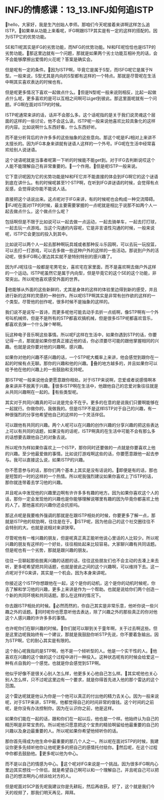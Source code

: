 # INFJ的情感课：13_13.INFJ如何追ISTP

🎼hello，大家好，我是生汽创始人李师。那咱们今天呢接着来讲啊这样怎么追ISTP。🎼如果单从功能上来看呢，IFG啊跟ISTP其实是有一定的这样的搭配的。因为ISTP它的优势功能。

SE和TI呢其实是IFG的劣势功能，而NFG的优势功能。NI和FE呢恰恰也是ISTP的劣势功能。🎼那这里边就有一个问题，那就是如果两个劣士功能互相补充的话，会不会能够摩擦出爱情的火花呢？答案是确实会。

但是呢有一定的条件。🎼因为ISTP啊，毕竟它是属于S型，而ISFG呢它是属于N型。一般来说，S型尤其是内向的S型都有这样的一个特点。那就是尽管呢在生活中啊其实喜欢表达的时候也有。

但是呢更多情况下喜欢一起做点什么。🎼但是N型呢一般来说则相反，比起一起做点什么呢，更多喜欢的是可以互相之间啊可以get到彼此。那这里面呢就有一个问题。IFG啊在面对ISTP的时候。

ISTP呢通常来讲的话，话并不会那么多。这个话呢指的是关于我们说灵魂这个层面的这样的一些讨论，他不会这么读。ISTP呢一般来说他喜欢比较具象化的这样的内容。比如说啊什么东西好看，什么东西好听。

而不是分析背后的许许多多的这些抽象的这些意向。那这个呢是IFJ相对上来讲不太擅长的。因为IFG本身来讲就有谜语人这样的一个外号。IFG呢在生活中经常喜欢给别人说谜语。

这个谜语呢就是当事者呢第一下听的时候能不能get到。对于IFG去判断说哎这个人能不能理解自己有非常重要的。🎼一个作用。🎼但是呢ISTP一般来说。

它下意识呢因为它的劣势功能是NI和FE它并不能直接的体会到IFG啊它的这个谜语到底在讲什么。有的时候呢甚至1个STP啊，在听到IFG讲谜语的时候，会觉得有点反感，会觉得说你能不能说人话。

直接把这个话说出来。这点呢对于IFG来讲，有的时候呢也会构成一种交流障碍。🎼IFJ呢在面对ITP的时候，最主要需要掌握的一点呢就是相比于说那不如两个人一起去做点什么，这个做点什么呢？

包括啊但是不限于比如说可以一起去做一点运动，一起去骑单车，一起去打打球，一起去玩一点游戏。当这个沟通的内容呢，它是非言语性沟通的时候，一般来说呢，ISTP它会更加的投入到其中。

比如说可以两个人一起去那种啊玩具城或者那种反斗乐园啊，可以去玩一玩投篮，可以去打一打游戏，可以去多做一些这种户外的这样的一些活动。那说到户外的活动呢，很多IFG啊心里边其实就不是特别特别的感兴趣了。

因为IFJ呢往往一般都是宅男宅女，喜欢宅在家里面，而不是喜欢啊去做户外这样的一个运动。ISTP呢虽然它是属于内向型，但是毕竟它的这个SE的这个功能，非常突出。所以呢他喜欢感受外面的世界。

🎼他能够从外面的这些新鲜的，尤其是身体的这样的体验里边得到新的感受，并且进行新的这样的灵感的一种创作。所以呢ISTP啊其实是非常有创作欲的这样的一个类型。尽管他的创作呢，很多时候不是抽象的这样的。

我们说不是说写一首诗，而更多呢他可能去动手去折一点纸啊，像STP啊有一个外号叫机械师，但是不是所有的STP都喜欢搞机械，但是很多ISTP呢都喜欢音乐，都喜欢去弹一个什么弹个琴啊。

玩这种电子音乐啊这些事情。所以呢F这样在生活中，如果你遇到STP的话，你要记得一点，那就是如果你想真正接近他的话，你必须要尽可能的跟他掌握相同的兴趣。也就是说你要对他的兴趣啊，感兴趣。

如果你对他的兴趣不感兴趣的话，一个STP呢大概率上来讲，他会感觉到跟你在一起的时候有点无聊。那你的兴趣和他的兴趣。🎼叠的地方越多的，并且如果你可以给予他在他的兴趣上的一些鼓励和支持呢。

那ISTP呢一般来说他会更愿意跟你相处。对于ISTP来说啊，恋爱或者说感情啊本身来讲并不脱离于兴趣。🎼很多ISTP啊在生活中，他跟他自己的恋爱对象往往就是从共同兴趣啊在一起的。🎼有些类型呢。

其实对于共同兴趣真的可以说是完全不在乎。更多的在意的是说我们只要啊能够在一起就行。你做你的，我做我的。但是ISTP不是这样ISTP对于自己的兴趣，有一种很强烈的分享他希望他自己的这样的一个灵活伴侣。

可以跟他有共同的兴趣。两个人呢可以在兴趣的创作兴趣的分享兴趣的把这些表达上可以有共同的话题，如果没有的话呢，ISTP啊真的在生活中可能不会有那么多的话想要去跟他自己的对象去说。

所以呢作为样如果你喜欢上一个ISTP，那你同时还要做的一点就是你要喜欢上他的兴趣。至少他最爱做的事情。比如说打游戏啊这些的话，你要愿意跟他一起去参与。我可以直接这么说，如果ISTP的兴趣。

你不愿意参与的话，那你们两个基本上其实是没有话说的。🎼即便是有的话，那也是短暂的一时的这样的一个热情。所以呢我强烈建议如果你喜欢上了ISTP的话，那你就连带着去学习他的兴趣。

并且呢从中发现他的兴趣里边啊有许许多多有趣的地方。因为如果你喜欢这个人的话，那你一定会发现他的兴趣也是你能够理解说哪里有趣的因为毕竟你都喜欢上他的人了。那他喜欢的兴趣你还会抗拒吗。

那这点呢是我要格外强调的那就是在跟ISTP相处的时候，你要更多了解一点，那就是ISTP他的软肋啊，往往是在于。🎼ISTP呢，因为他自己的这个社交圈往往不会特别的大。也就是说相对来讲狭窄。

尽管呢他有一堆兴趣的朋友，但是呢真正真正能听他说心里话的人比较少。所以呢兴趣的朋友有这样的一个好处，往往相处起来比较容易。大家聊兴趣有共同话题。但是呢也有一个劣势，那就是跟兴趣的朋友。

往往一旦聊起那些脱离兴趣的话题的话，往往这些朋友们也不会主动的去凑上来去听，更多呢希望把共同话题，也就是彼此之间的这个兴趣啊，可以维持下去。这一点呢对于FG来讲，其实是一个机会。因为本身来讲呢。

你接近这个ISTP你想跟他在一起，这个是你的动机，这个是你的动机时候呢，你去了解和学习他的兴趣，更多上来讲是作为一个帮助。也就是说给你们两个创造一个新的共同环境和共同话题。那么在这样的情况下。

你去跟ISTP相处的时候。🎼必然而然的，你自己其实是非常乐意，他听你说一些兴趣之外的话题。🎼同时呢你也愿意听他去表达，除了兴趣之外的那些真正的你对他这个人感兴趣的许许多多的事情。

也许呢你们在聊兴趣的时候。🎼你们就可以聊到关于童年啊，关于过去啊这些。但是这里边呢我始终有一个建议，那就是我鼓励你听STP先说，你不要着急输出。因为STP啊，它的耐心其实是有限的。

这个耐心呢我指的是STP啊，他不是一个倾听型的人。他是一个实干性的人。🎼他喜欢在兴趣的这个做的这个过程中进行一种投入。这种状态呢有的时候会给爱这一种有点自我的一个感觉。也就是你会感觉到STP啊。

他似乎好像不是很关心别人怎么样，他更多关心他自己怎么样。🎼其实呢他也关心别人怎么样，只不过呢这里边有一个要求，就是你得首先进入他的那个雷达的这个范围。

这个雷达呢就是他认为你是一个他可以真正的付出他的精力去关心。因为一般来说呢，对于STP来讲，STP啊，他都觉得自己的时间非常的值钱。这个时间的之前呢，是你没有办法控制你。因为在认识你之前，他是这样。

如果你们能在一起的话，跟和你们在一起以后，他也是一个样。他始终认为自己的精历啊是非常宝贵的。所以呢他只愿意把这个宝贵的精验啊留给他最重要的自己的兴趣以及身边最重要的人。所以呢如果你希望他倾听你的话。

那你首先得成为他生命中最重要的那几个人之一。所以呢在面对STP的时候，我建议你更多先倾听他你让他呢更多的把自己的感情托付给你。🎼然后呢，在这个过程中你都去鼓励他。🎼更多呢以他为中心。

而不是以自己的情感为中心。🎼这个呢对IFG来说是一个挑战。因为很多IFG啊内心里边其实想找一个伴侣，就是希望自己啊可以和一个理解自己，并且呢自己可以把自己的想法啊内心倾诉给对方的人。

但是呢面对SCP首先呢我建议你是先耕耘，然后再收获。好了，这个就是我们今天的视频了，那我们明天再见，拜拜。

